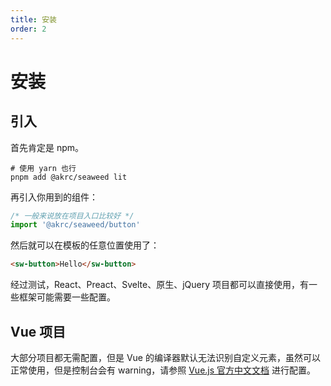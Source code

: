 ```yaml
---
title: 安装
order: 2
---
```


# 安装

## 引入

首先肯定是 npm。

```shell
# 使用 yarn 也行
pnpm add @akrc/seaweed lit
```

再引入你用到的组件：

```ts
/* 一般来说放在项目入口比较好 */
import '@akrc/seaweed/button'
```

然后就可以在模板的任意位置使用了：

```html
<sw-button>Hello</sw-button>
```

经过测试，React、Preact、Svelte、原生、jQuery 项目都可以直接使用，有一些框架可能需要一些配置。

## Vue 项目

大部分项目都无需配置，但是 Vue 的编译器默认无法识别自定义元素，虽然可以正常使用，但是控制台会有 warning，请参照 [Vue.js 官方中文文档](https://cn.vuejs.org/guide/extras/web-components.html#using-custom-elements-in-vue) 进行配置。